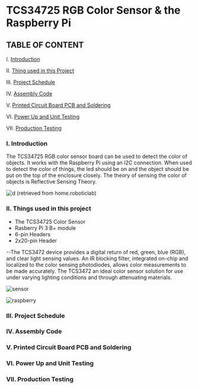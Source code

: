 
# TCS34725 RGB Color Sensor & the Raspberry Pi
## TABLE OF CONTENT
I.   [Introduction](#i-introduction)

II.  [Thing used in this Project](#ii-things-used-in-this-project)

III. [Project Schedule](#iii-overheat-sensor-schedule)

IV.  [Assembly Code](#iv-assembly-code)

V.   [Printed Circuit Board PCB and Soldering](#v-printed-circuit-board-pcb-and-soldering)

VI.  [Power Up and Unit Testing](#vi-power-up-and-unit-testing)

VII. [Production Testing](#vii-production-testing)

### I. Introduction
The TCS34725 RGB color sensor board can be used to detect the color of objects. It works with the Raspberry Pi using an I2C connection.  When used to detect the color of things, the led should be on and the object should be put on the top of the enclosure closely. The theory of sensing the color of objects is Reflective Sensing Theory.

![d](https://user-images.githubusercontent.com/43184936/49826532-1f102780-fd55-11e8-8695-47e925f3c31f.png)
(retrieved from home.roboticlab)

### II. Things used in this project
- The TCS34725 Color Sensor
- Rasberry Pi 3 B+ module
- 6-pin Headers
- 2x20-pin Header

--The TCS3472 device provides a digital return of red, green, blue (RGB), and clear light sensing values. An IR blocking filter, integrated on-chip and localized to the color sensing photodiodes, allows color measurements to be made accurately. The TCS3472 an ideal color sensor solution for use under varying lighting conditions and through attenuating materials. 

![sensor](https://user-images.githubusercontent.com/43184936/49824796-e2dac800-fd50-11e8-8d7f-00377f148ccd.jpg)


![raspberry](https://user-images.githubusercontent.com/43184936/49824862-0a319500-fd51-11e8-9716-404b64f69bb5.jpg)

### III. Project Schedule

### IV. Assembly Code

### V. Printed Circuit Board PCB and Soldering

### VI. Power Up and Unit Testing

### VII. Production Testing
